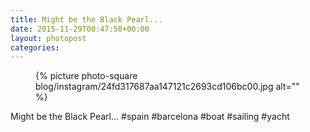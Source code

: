 ```yaml
---
title: Might be the Black Pearl...
date: 2015-11-29T00:47:50+00:00
layout: photopost
categories:
---
```


<figure class="photo photo--square">
  {% picture photo-square blog/instagram/24fd317687aa147121c2693cd106bc00.jpg alt="" %}
</figure>

Might be the Black Pearl...
#spain #barcelona #boat #sailing #yacht
